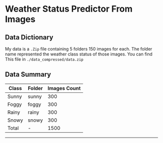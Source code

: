# Weather Status Predictor From Images

## Data Dictionary

My data is a `.Zip` file containing 5 folders 150 images for
each. The folder name represented the weather class status of those images.
You can find This file in `./data_compressed/data.zip`

## Data Summary

| Class   |   Folder  |   Images Count  |
---       | ---       | ---             |
| Sunny   | sunny     | 300             |
| Foggy   | foggy     | 300             |
| Rainy   | rainy     | 300             |
| Snowy   | snowy     | 300             |
| Total   | -         | 1500            |
---
